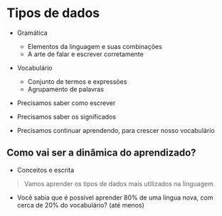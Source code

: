 # Tipos de dados

* Gramática
  * Elementos da linguagem e suas combinações
  * A arte de falar e escrever corretamente

* Vocabulário
  * Conjunto de termos e expressões
  * Agrupamento de palavras

* Precisamos saber como escrever
* Precisamos saber os significados
* Precisamos continuar aprendendo, para crescer nosso vocabulário


## Como vai ser a dinâmica do aprendizado?

* Conceitos e escrita

> Vamos aprender os tipos de dados mais utilizados na linguagem
  * Você sabia que é possível aprender 80% de uma lingua nova, com cerca de 20% do vocabulário? (até menos)